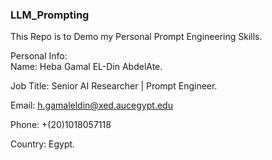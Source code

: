 ### LLM_Prompting
This Repo is to Demo my Personal Prompt Engineering Skills.



Personal Info:<br>
Name: Heba Gamal EL-Din AbdelAte.<br>

Job Title: Senior AI Researcher | Prompt Engineer.<br>

Email: h.gamaleldin@xed.aucegypt.edu<br>

Phone: +(20)1018057118<br>

Country: Egypt.<br>
